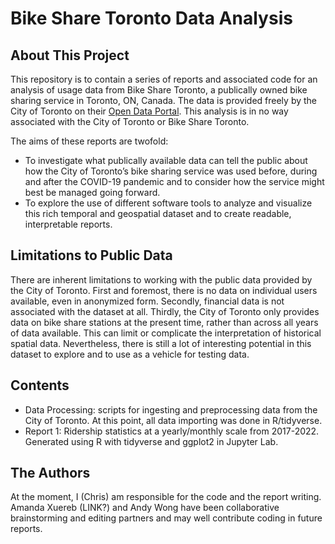 # Bike Share Toronto Data Analysis
## About This Project

This repository is to contain a series of reports and associated code for an analysis of usage data from Bike Share Toronto, a publically owned bike sharing service in Toronto, ON, Canada. The data is provided freely by the City of Toronto on their [Open Data Portal](https://open.toronto.ca/). This analysis is in no way associated with the City of Toronto or Bike Share Toronto.

The aims of these reports are twofold:
- To investigate what publically available data can tell the public about how the City of Toronto’s bike sharing service was used before, during and after the COVID-19 pandemic and to consider how the service might best be managed going forward.
- To explore the use of different software tools to analyze and visualize this rich temporal and geospatial dataset and to create readable, interpretable reports. 

## Limitations to Public Data

There are inherent limitations to working with the public data provided by the City of Toronto. First and foremost, there is no data on individual users available, even in anonymized form. Secondly, financial data is not associated with the dataset at all. Thirdly, the City of Toronto only provides data on bike share stations at the present time, rather than across all years of data available. This can limit or complicate the interpretation of historical spatial data. Nevertheless, there is still a lot of interesting potential in this dataset to explore and to use as a vehicle for testing data. 

## Contents

- Data Processing: scripts for ingesting and preprocessing data from the City of Toronto. At this point, all data importing was done in R/tidyverse.
- Report 1: Ridership statistics at a yearly/monthly scale from 2017-2022. Generated using R with tidyverse and ggplot2 in Jupyter Lab.

## The Authors

At the moment, I (Chris) am responsible for the code and the report writing. Amanda Xuereb (LINK?) and Andy Wong have been collaborative brainstorming and editing partners and may well contribute coding in future reports.
